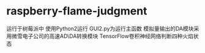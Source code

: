 # raspberry-flame-judgment

运行于树莓派中 使用Python2运行 GUI2.py为运行主函数 模拟量输出的DA模块采用微雪电子公司的高速AD\DA转换模块 TensorFlow卷积神经网络判断四种火焰状态 
